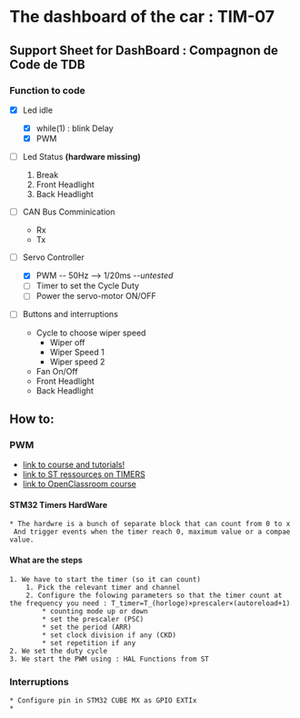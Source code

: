 # The dashboard of the car : TIM-07

## Support Sheet for DashBoard : Compagnon de Code de TDB

### Function to code

* [x]  Led idle
	* [x] while(1) : blink Delay	
	* [x] PWM 				

* [ ]  Led Status __(hardware missing)__
	1. Break
	2. Front Headlight
	3. Back Headlight

* [ ]  CAN Bus Comminication
	- Rx
	- Tx
		
* [ ]  Servo Controller 
	* [x] PWM -- 50Hz  --> 1/20ms  *--untested*
	* [ ] Timer to set the Cycle Duty 
	* [ ] Power the servo-motor ON/OFF

* [ ]  Buttons and interruptions
	* Cycle to choose wiper speed
		* Wiper off
	  	* Wiper Speed 1
		* Wiper speed 2
	* Fan On/Off
	* Front Headlight 
	* Back Headlight
		
## How to:

### PWM 

- [link to course and tutorials!](https://visualgdb.com/tutorials/arm/stm32/pwm/)
- [link to ST ressources on TIMERS](https://www.st.com/content/ccc/resource/training/technical/product_training/c4/1b/56/83/3a/a1/47/64/STM32L4_WDG_TIMERS_GPTIM.pdf/files/STM32L4_WDG_TIMERS_GPTIM.pdf/jcr:content/translations/en.STM32L4_WDG_TIMERS_GPTIM.pdf)
- [link to OpenClassroom course](https://openclassrooms.com/fr/courses/4117396-developpez-en-c-pour-lembarque/4629911-configurez-un-modulateur-de-longueur-d-impulsion)
#### STM32 Timers HardWare
	* The hardwre is a bunch of separate block that can count from 0 to x
	 And trigger events when the timer reach 0, maximum value or a compae value. 
#### What are the steps 
	1. We have to start the timer (so it can count)
		1. Pick the relevant timer and channel 
		2. Configure the folowing parameters so that the timer count at the frequency you need : T_timer=T_(horloge)×prescaler×(autoreload+1)
			* counting mode up or down
			* set the prescaler (PSC)
			* set the period (ARR)
			* set clock division if any (CKD)
			* set repetition if any 
    2. We set the duty cycle
    3. We start the PWM using : HAL Functions from ST
    
### Interruptions 
    * Configure pin in STM32 CUBE MX as GPIO EXTIx
    * 